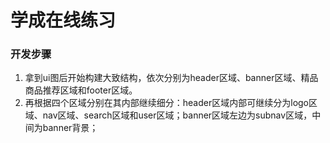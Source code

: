 # 学成在线练习
### 开发步骤
1. 拿到ui图后开始构建大致结构，依次分别为header区域、banner区域、精品商品推荐区域和footer区域。
2. 再根据四个区域分别在其内部继续细分：header区域内部可继续分为logo区域、nav区域、search区域和user区域；banner区域左边为subnav区域，中间为banner背景；